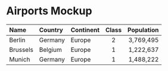 # Airports Mockup

| Name | Country | Continent  | Class | Population |
| :--- | :------ | :--------- | :---: | ---------: |
| Berlin | Germany  | Europe  | 2     | 3,769,495  |
| Brussels | Belgium | Europe | 1     | 1,222,637  | 
| Munich | Germany  | Europe  | 1     | 1,488,222  |


